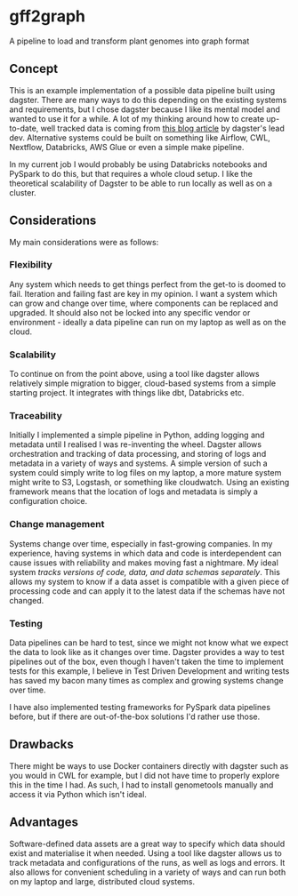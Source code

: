 # gff2graph
A pipeline to load and transform plant genomes into graph format


## Concept

This is an example implementation of a possible data pipeline built using dagster. 
There are many ways to do this depending on the existing systems and requirements, but I chose dagster because I like
its mental model and wanted to use it for a while.
A lot of my thinking around how to create up-to-date, well tracked data is coming from
[this blog article](https://dagster.io/blog/software-defined-assets) by dagster's lead dev.
Alternative systems could be built on something like Airflow, CWL, Nextflow, Databricks, AWS Glue or even a simple make pipeline.

In my current job I would probably be using Databricks notebooks and PySpark to do this, but that requires a whole cloud setup.
I like the theoretical scalability of Dagster to be able to run locally as well as on a cluster.


## Considerations

My main considerations were as follows:

### Flexibility 
Any system which needs to get things perfect from the get-to is doomed to fail. Iteration and failing fast are key in my opinion. I want a system 
which can grow and change over time, where components can be replaced and upgraded.
It should also not be locked into any specific vendor or environment - ideally a data pipeline can run on my laptop as well as on the cloud.

### Scalability
To continue on from the point above, using a tool like dagster allows relatively simple migration to bigger, cloud-based systems
from a simple starting project. It integrates with things like dbt, Databricks etc.

### Traceability
Initially I implemented a simple pipeline in Python, adding logging and metadata until I realised I was re-inventing the wheel.
Dagster allows orchestration and tracking of data processing, and storing of logs and metadata in a variety of ways and systems.
A simple version of such a system could simply write to log files on my laptop, a more mature system might write to S3, Logstash, or something like cloudwatch.
Using an existing framework means that the location of logs and metadata is simply a configuration choice.

### Change management
Systems change over time, especially in fast-growing companies. In my experience, having systems in which data and code 
is interdependent can cause issues with reliability and makes moving fast a nightmare.
My ideal system *tracks versions of code, data, and data schemas separately*. This allows my system to know if a data 
asset is compatible with a given piece of processing code and can apply it to the latest data if the schemas have not
changed.

### Testing
Data pipelines can be hard to test, since we might not know what we expect the data to look like as it changes over time.
Dagster provides a way to test pipelines out of the box, even though I haven't taken the time to implement tests for this example,
I believe in Test Driven Development and writing tests has saved my bacon many times as complex and growing systems change
over time.

I have also implemented testing frameworks for PySpark data pipelines before, but if there are out-of-the-box solutions I'd rather
use those.

## Drawbacks

There might be ways to use Docker containers directly with dagster such as you would in CWL for example, but I did not 
have time to properly explore this in the time I had.
As such, I had to install genometools manually and access it via Python which isn't ideal.


## Advantages

Software-defined data assets are a great way to specify which data should exist and materialise it when needed. 
Using a tool like dagster allows us to track metadata and configurations of the runs, as well as logs and errors. It
also allows for convenient scheduling in a variety of ways and can run both on my laptop and large, distributed cloud systems.

